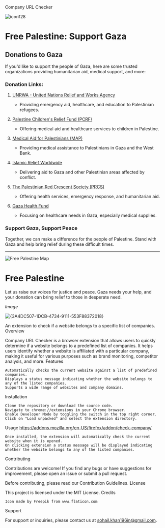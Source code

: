 Company URL Checker

![icon128](https://github.com/Sohail700/check_company_Extension/assets/84376032/de6348ea-3791-4861-88be-8df002094165)

# Free Palestine: Support Gaza

## Donations to Gaza

If you'd like to support the people of Gaza, here are some trusted organizations providing humanitarian aid, medical support, and more:

### Donation Links:

1. [UNRWA - United Nations Relief and Works Agency](https://www.unrwa.org/)
   - Providing emergency aid, healthcare, and education to Palestinian refugees.

2. [Palestine Children's Relief Fund (PCRF)](https://www.pcrf.net/)
   - Offering medical aid and healthcare services to children in Palestine.

3. [Medical Aid for Palestinians (MAP)](https://www.map.org.uk/)
   - Providing medical assistance to Palestinians in Gaza and the West Bank.

4. [Islamic Relief Worldwide](https://www.islamic-relief.org/)
   - Delivering aid to Gaza and other Palestinian areas affected by conflict.

5. [The Palestinian Red Crescent Society (PRCS)](https://www.palestinercs.org/)
   - Offering health services, emergency response, and humanitarian aid.

6. [Gaza Health Fund](https://www.gazahealthfund.com/)
   - Focusing on healthcare needs in Gaza, especially medical supplies.

### Support Gaza, Support Peace

Together, we can make a difference for the people of Palestine. Stand with Gaza and help bring relief during these difficult times.

---

![Free Palestine Map]([https://upload.wikimedia.org/wikipedia/commons/0/08/Palestine_map.png](https://upload.wikimedia.org/wikipedia/commons/thumb/8/8b/Palestine_with_the_Hauran_and_the_adjacent_districts%2C_William_Hughes_1843.jpg/330px-Palestine_with_the_Hauran_and_the_adjacent_districts%2C_William_Hughes_1843.jpg))

# Free Palestine

Let us raise our voices for justice and peace. Gaza needs your help, and your donation can bring relief to those in desperate need.



*Image*

![{3A4DC507-1DCB-4734-9111-553F88372018}](https://github.com/user-attachments/assets/1d0c9938-4333-4de2-b27a-a18473496e29)


An extension to check if a website belongs to a specific list of companies.
Overview

Company URL Checker is a browser extension that allows users to quickly determine if a website belongs to a predefined list of companies. It helps users identify whether a website is affiliated with a particular company, making it useful for various purposes such as brand monitoring, competitor analysis, and more.
Features

    Automatically checks the current website against a list of predefined companies.
    Displays a status message indicating whether the website belongs to any of the listed companies.
    Supports a wide range of websites and company domains.

Installation

    Clone the repository or download the source code.
    Navigate to chrome://extensions in your Chrome browser.
    Enable Developer Mode by toggling the switch in the top right corner.
    Click on "Load unpacked" and select the extension directory.

Usage
https://addons.mozilla.org/en-US/firefox/addon/check-company/

    Once installed, the extension will automatically check the current website when it is opened.
    On clicking extension a status message will be displayed indicating whether the website belongs to any of the listed companies.

Contributing

Contributions are welcome! If you find any bugs or have suggestions for improvement, please open an issue or submit a pull request.

Before contributing, please read our Contribution Guidelines.
License

This project is licensed under the MIT License.
Credits

    Icon made by Freepik from www.flaticon.com

Support

For support or inquiries, please contact us at sohail.khan196in@gmail.com.
